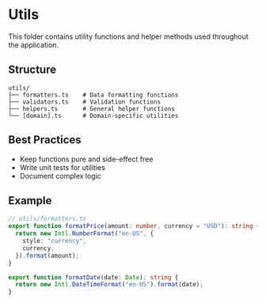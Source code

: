 # Utils

This folder contains utility functions and helper methods used throughout the application.

## Structure

```
utils/
├── formatters.ts    # Data formatting functions
├── validators.ts    # Validation functions
├── helpers.ts       # General helper functions
└── [domain].ts      # Domain-specific utilities
```

## Best Practices

- Keep functions pure and side-effect free
- Write unit tests for utilities
- Document complex logic

## Example

```typescript
// utils/formatters.ts
export function formatPrice(amount: number, currency = "USD"): string {
  return new Intl.NumberFormat("en-US", {
    style: "currency",
    currency,
  }).format(amount);
}

export function formatDate(date: Date): string {
  return new Intl.DateTimeFormat("en-US").format(date);
}
```
